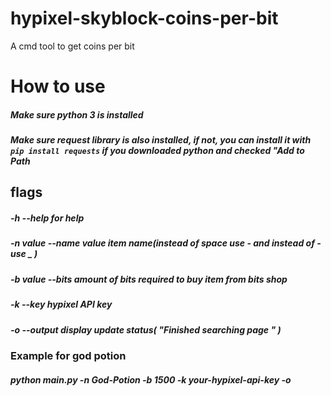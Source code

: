 # hypixel-skyblock-coins-per-bit
A cmd tool to get coins per bit

# How to use
##### Make sure python 3 is installed
##### Make sure request library is also installed, if not, you can install it with `pip install requests` if you downloaded python and checked "Add to Path

## flags
#####  -h --help for help
#####  -n value --name value item name(instead of space use - and instead of - use _ )
#####  -b value --bits  amount of bits required to buy item from bits shop
#####  -k  --key  hypixel API key
#####  -o --output display update status( "Finished searching page " )

### Example for god potion

##### python main.py -n God-Potion -b 1500 -k your-hypixel-api-key -o
